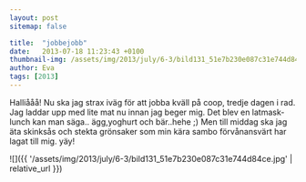 ```yaml
---
layout: post
sitemap: false

title:  "jobbejobb"
date:   2013-07-18 11:23:43 +0100
thumbnail-img: /assets/img/2013/july/6-3/bild131_51e7b230e087c31e744d84ce.jpg
author: Eva
tags: [2013]
---
```








Halliååå! Nu ska jag strax iväg för att jobba kväll på coop, tredje dagen i rad. Jag laddar upp med lite mat nu innan jag beger mig. Det blev en latmask-lunch kan man säga.. ägg,yoghurt och bär..hehe ;) Men till middag ska jag äta skinksås och stekta grönsaker som min kära sambo förvånansvärt har lagat till mig. yäy!

![]({{ '/assets/img/2013/july/6-3/bild131_51e7b230e087c31e744d84ce.jpg'  | relative_url }})


